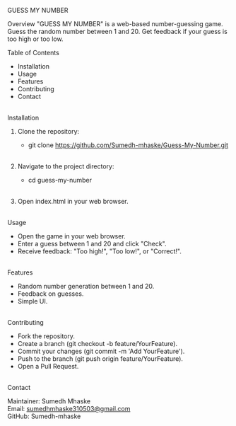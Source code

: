 GUESS MY NUMBER

Overview
  "GUESS MY NUMBER" is a web-based number-guessing game. Guess the random number between 1 and 20. Get feedback if your guess is too high or too low. <br>

Table of Contents <br> 
 - Installation <br>
 - Usage <br>
 - Features <br>
 - Contributing <br>
 - Contact <br> <br>

Installation <br> 

1. Clone the repository: <br>
   - git clone https://github.com/Sumedh-mhaske/Guess-My-Number.git <br> <br>

2. Navigate to the project directory: <br>
    - cd guess-my-number <br> <br>

3. Open index.html in your web browser. <br> <br>

Usage <br>

 - Open the game in your web browser. <br>
 - Enter a guess between 1 and 20 and click "Check". <br>
 - Receive feedback: "Too high!", "Too low!", or "Correct!". <br> <br>
   
Features <br>

 - Random number generation between 1 and 20. <br>
 - Feedback on guesses. <br>
 - Simple UI. <br> <br>
  
Contributing <br>

 - Fork the repository. <br>
 - Create a branch (git checkout -b feature/YourFeature). <br>
 - Commit your changes (git commit -m 'Add YourFeature'). <br>
 - Push to the branch (git push origin feature/YourFeature). <br>
 - Open a Pull Request. <br> <br>

Contact <br> 

Maintainer: Sumedh Mhaske <br> 
Email: sumedhmhaske310503@gmail.com <br> 
GitHub: Sumedh-mhaske <br> 
